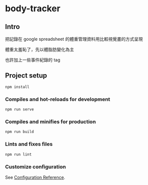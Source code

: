 # body-tracker

## Intro
把記錄在 google spreadsheet 的體重管理資料用比較視覺畫的方式呈現

體重太羞恥了，先以體脂肪變化為主

也許加上一些事件紀錄的 tag

## Project setup
```
npm install
```

### Compiles and hot-reloads for development
```
npm run serve
```

### Compiles and minifies for production
```
npm run build
```

### Lints and fixes files
```
npm run lint
```

### Customize configuration
See [Configuration Reference](https://cli.vuejs.org/config/).
